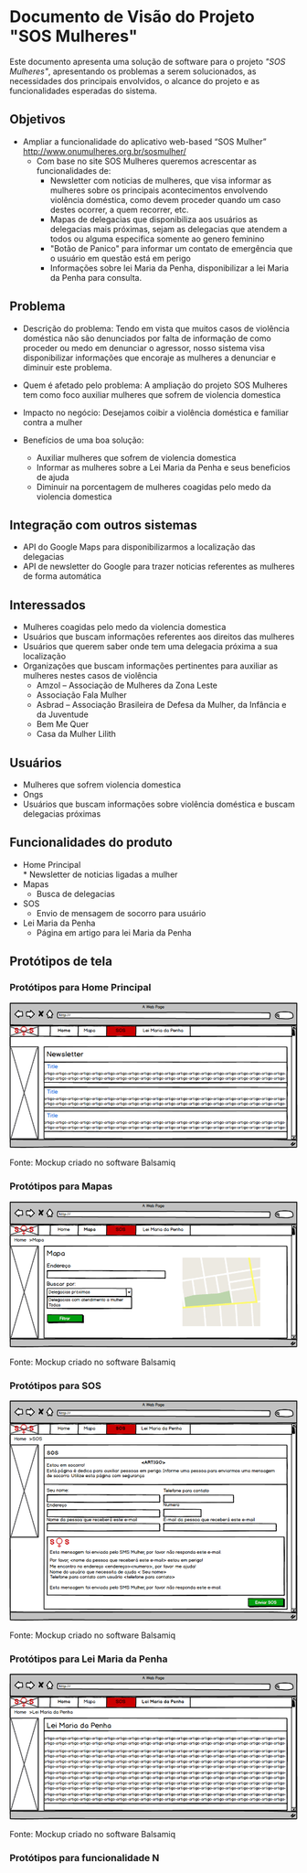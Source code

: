 # Documento de Visão do Projeto "SOS Mulheres"

Este documento apresenta uma solução de software para o projeto *"SOS Mulheres"*, 
apresentando os problemas a serem solucionados, as necessidades dos principais envolvidos, o alcance do projeto e as funcionalidades 
esperadas do sistema.

## Objetivos

* Ampliar a funcionalidade do aplicativo web-based “SOS Mulher”  http://www.onumulheres.org.br/sosmulher/
  * Com base no site SOS Mulheres queremos acrescentar as funcionalidades de:
    * Newsletter com noticias de mulheres, que visa informar as mulheres sobre os principais acontecimentos envolvendo violência doméstica, como devem proceder quando um caso destes ocorrer, a quem recorrer, etc.
    * Mapas de delegacias que disponibiliza aos usuários as delegacias mais próximas, sejam as delegacias que atendem a todos ou alguma especifica somente ao genero feminino
    * "Botão de Panico" para informar um contato de emergência que o usuário em questão está em perigo
    * Informações sobre lei Maria da Penha, disponibilizar  a lei Maria da Penha para consulta.

## Problema

* Descrição do problema: Tendo em vista que muitos casos de violência doméstica não são denunciados por falta de informação de como proceder ou medo em denunciar o agressor, nosso sistema visa disponibilizar informações que encoraje as mulheres a denunciar e diminuir este problema.
  
* Quem é afetado pelo problema: A ampliação do projeto SOS Mulheres tem como foco auxiliar mulheres que sofrem de violencia domestica
* Impacto no negócio: Desejamos coibir a violência doméstica e familiar contra a mulher
* Benefícios de uma boa solução:
  * Auxiliar mulheres que sofrem de violencia domestica
  * Informar as mulheres sobre a Lei Maria da Penha e seus beneficios de ajuda
  * Diminuir na porcentagem de mulheres coagidas pelo medo da violencia domestica 

## Integração com outros sistemas

* API do Google Maps para disponibilizarmos a localização das delegacias
* API de newsletter do Google para trazer noticias referentes as mulheres de forma automática
 
## Interessados

* Mulheres coagidas pelo medo da violencia domestica
* Usuários que buscam informações referentes aos direitos das mulheres
* Usuários que querem saber onde tem uma delegacia próxima a sua localização
* Organizações que buscam informações pertinentes para auxiliar as mulheres nestes casos de violência
  * Amzol – Associação de Mulheres da Zona Leste
  * Associação Fala Mulher
  * Asbrad – Associação Brasileira de Defesa da Mulher, da Infância e da Juventude
  * Bem Me Quer
  * Casa da Mulher Lilith

## Usuários

* Mulheres que sofrem violencia domestica
* Ongs
* Usuários que buscam informações sobre violência doméstica e buscam delegacias próximas

## Funcionalidades do produto

* Home Principal  
  * 
  Newsletter de noticias ligadas a mulher
* Mapas
  * Busca de delegacias 
* SOS
  * Envio de mensagem de socorro para usuário
* Lei Maria da Penha
  * Página em artigo para lei Maria da Penha

## Protótipos de tela

### Protótipos para Home Principal

![](home.png)

Fonte: Mockup criado no software Balsamiq

### Protótipos para Mapas

![](mapa.png)

Fonte: Mockup criado no software Balsamiq

### Protótipos para SOS

![](SOS.png)

Fonte: Mockup criado no software Balsamiq

### Protótipos para Lei Maria da Penha

![](leimariadapenha.png)

Fonte: Mockup criado no software Balsamiq

### Protótipos para funcionalidade N
